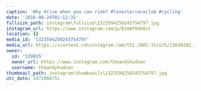 ```yaml
---
caption: 'Why drive when you can ride? #lovestarraceclub #cycling'
date: '2016-08-24T02:12:31'
fullsize_path: instagram\fullsize\1323594250243754797.jpg
instagram_url: https://www.instagram.com/p/BJeWfU4h0st
location: {}
media_id: '1323594250243754797'
media_url: https://scontent.cdninstagram.com/t51.2885-15/e35/13649202_1762032590705384_1640562435_n.jpg?ig_cache_key=MTMyMzU5NDI1MDI0Mzc1NDc5Nw%3D%3D.2
owner:
  id: '539015'
  owner_url: https://www.instagram.com/theandyhudson
  username: theandyhudson
thumbnail_path: instagram\thumbnails\1323594250243754797.jpg
utc_date: 1472004751
---
```

